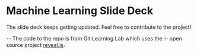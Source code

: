 # Machine Learning Slide Deck

The slide deck keeps getting updated. Feel free to contribute to the project! 

--
The code to the repo is from Git Learning Lab which uses the :sparkles: open source project [reveal.js](https://github.com/hakimel/reveal.js/). 
